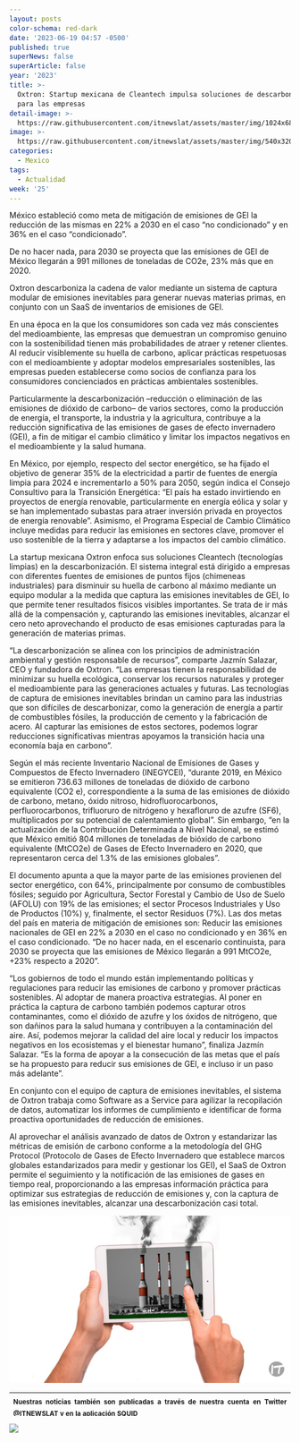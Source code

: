 ```yaml
---
layout: posts
color-schema: red-dark
date: '2023-06-19 04:57 -0500'
published: true
superNews: false
superArticle: false
year: '2023'
title: >-
  Oxtron: Startup mexicana de Cleantech impulsa soluciones de descarbonización
  para las empresas
detail-image: >-
  https://raw.githubusercontent.com/itnewslat/assets/master/img/1024x680/tablet-co2-g.jpg
image: >-
  https://raw.githubusercontent.com/itnewslat/assets/master/img/540x320/tablet-co2-p.jpg
categories:
  - Mexico
tags:
  - Actualidad
week: '25'
---
```

México estableció como meta de mitigación de emisiones de GEI la reducción de las mismas en 22% a 2030 en el caso “no condicionado” y en 36% en el caso “condicionado”.

De no hacer nada, para 2030 se proyecta que las emisiones de GEI de México llegarán a 991 millones de toneladas de CO2e, 23% más que en 2020.

Oxtron descarboniza la cadena de valor mediante un sistema de captura modular de emisiones inevitables para generar nuevas materias primas, en conjunto con un SaaS de inventarios de emisiones de GEI. 

En una época en la que los consumidores son cada vez más conscientes del medioambiente, las empresas que demuestran un compromiso genuino con la sostenibilidad tienen más probabilidades de atraer y retener clientes. Al reducir visiblemente su huella de carbono, aplicar prácticas respetuosas con el medioambiente y adoptar modelos empresariales sostenibles, las empresas pueden establecerse como socios de confianza para los consumidores concienciados en prácticas ambientales sostenibles. 

Particularmente la descarbonización –reducción o eliminación de las emisiones de dióxido de carbono– de varios sectores, como la producción de energía, el transporte, la industria y la agricultura, contribuye a la reducción significativa de las emisiones de gases de efecto invernadero (GEI), a fin de mitigar el cambio climático y limitar los impactos negativos en el medioambiente y la salud humana.

En México, por ejemplo, respecto del sector energético, se ha fijado el objetivo de generar 35% de la electricidad a partir de fuentes de energía limpia para 2024 e incrementarlo a 50% para 2050, según indica el Consejo Consultivo para la Transición Energética: “El país ha estado invirtiendo en proyectos de energía renovable, particularmente en energía eólica y solar y se han implementado subastas para atraer inversión privada en proyectos de energía renovable”. Asimismo, el Programa Especial de Cambio Climático incluye medidas para reducir las emisiones en sectores clave, promover el uso sostenible de la tierra y adaptarse a los impactos del cambio climático.

La startup mexicana Oxtron enfoca sus soluciones Cleantech (tecnologías limpias) en la descarbonización. El sistema integral está dirigido a empresas con diferentes fuentes de emisiones de puntos fijos (chimeneas industriales) para disminuir su huella de carbono al máximo mediante un equipo modular a la medida que captura las emisiones inevitables de GEI, lo que permite tener resultados físicos visibles importantes. Se trata de ir más allá de la compensación y, capturando las emisiones inevitables, alcanzar el cero neto aprovechando el producto de esas emisiones capturadas para la generación de materias primas.

“La descarbonización se alinea con los principios de administración ambiental y gestión responsable de recursos”, comparte Jazmín Salazar, CEO y fundadora de Oxtron. “Las empresas tienen la responsabilidad de minimizar su huella ecológica, conservar los recursos naturales y proteger el medioambiente para las generaciones actuales y futuras. Las tecnologías de captura de emisiones inevitables brindan un camino para las industrias que son difíciles de descarbonizar, como la generación de energía a partir de combustibles fósiles, la producción de cemento y la fabricación de acero. Al capturar las emisiones de estos sectores, podemos lograr reducciones significativas mientras apoyamos la transición hacia una economía baja en carbono”.

Según el más reciente Inventario Nacional de Emisiones de Gases y Compuestos de Efecto Invernadero (INEGYCEI), “durante 2019, en México se emitieron 736.63 millones de toneladas de  dióxido de carbono equivalente (CO2 e), correspondiente a la suma de las emisiones de dióxido de carbono, metano, óxido nitroso, hidrofluorocarbonos, perfluorocarbonos, trifluoruro de nitrógeno y hexafloruro de azufre (SF6), multiplicados por su potencial de calentamiento global”. Sin embargo, “en la actualización de la Contribución Determinada a Nivel Nacional, se estimó que México emitió 804 millones de toneladas de bióxido de carbono equivalente (MtCO2e) de Gases de Efecto Invernadero en 2020, que representaron cerca del 1.3% de las emisiones globales”.

El documento apunta a que la mayor parte de las emisiones provienen del sector energético, con 64%, principalmente por consumo de combustibles fósiles; seguido por Agricultura, Sector Forestal y Cambio de Uso de Suelo (AFOLU) con 19% de las emisiones; el sector Procesos Industriales y Uso de Productos (10%) y, finalmente, el sector Residuos (7%). Las dos metas del país en materia de mitigación de emisiones son: Reducir las emisiones nacionales de GEI en 22% a 2030 en el caso no condicionado y en 36% en el caso condicionado. “De no hacer nada, en el escenario continuista, para 2030 se proyecta que las emisiones de México llegarán a 991 MtCO2e, +23% respecto a 2020”.

“Los gobiernos de todo el mundo están implementando políticas y regulaciones para reducir las emisiones de carbono y promover prácticas sostenibles. Al adoptar de manera proactiva estrategias. Al poner en práctica la captura de carbono también podemos capturar otros contaminantes, como el dióxido de azufre y los óxidos de nitrógeno, que son dañinos para la salud humana y contribuyen a la contaminación del aire. Así, podemos mejorar la calidad del aire local y reducir los impactos negativos en los ecosistemas y el bienestar humano”, finaliza Jazmín Salazar. “Es la forma de apoyar a la consecución de las metas que el país se ha propuesto para reducir sus emisiones de GEI, e incluso ir un paso más adelante”.

En conjunto con el equipo de captura de emisiones inevitables, el sistema de Oxtron trabaja como Software as a Service para agilizar la recopilación de datos, automatizar los informes de cumplimiento e identificar de forma proactiva oportunidades de reducción de emisiones. 

Al aprovechar el análisis avanzado de datos de Oxtron y estandarizar las métricas de emisión de carbono conforme a la metodología del GHG Protocol (Protocolo de Gases de Efecto Invernadero que establece marcos globales estandarizados para medir y gestionar los GEI), el SaaS de Oxtron permite el seguimiento y la notificación de las emisiones de gases en tiempo real, proporcionando a las empresas información práctica para optimizar sus estrategias de reducción de emisiones y, con la captura de las emisiones inevitables, alcanzar una descarbonización casi total.

![](https://raw.githubusercontent.com/itnewslat/assets/master/img/540x320/tablet-co2-p.jpg)

<table style="height: 42px;" width="569">
<tbody>
<tr>
<td style="text-align: justify;"><sub><strong>Nuestras noticias también son publicadas a través de nuestra cuenta en Twitter <a href="https://twitter.com/itnewslat?lang=es">@ITNEWSLAT</a> y en la aplicación <a href="https://squidapp.co/en/">SQUID</a></strong></sub></td>
</tr>
</tbody>
</table>
<img src="https://tracker.metricool.com/c3po.jpg?hash=56f88a41e39ab42c063cc51676587a04"/>